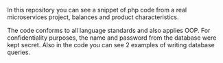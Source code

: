In this repository you can see a snippet of php code from a real microservices project, balances and product characteristics.

The code conforms to all language standards and also applies OOP.
For confidentiality purposes, the name and password from the database were kept secret.
Also in the code you can see 2 examples of writing database queries.
